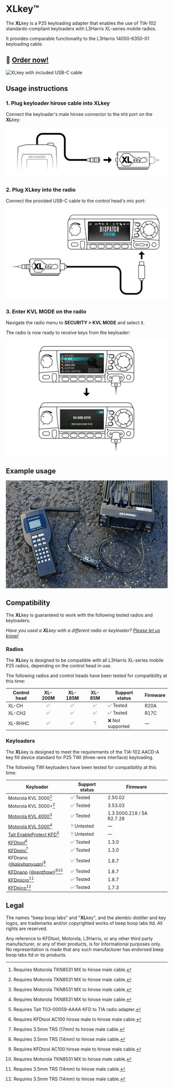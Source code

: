 **XL**key™
============

The **XL**key is a P25 keyloading adapter that enables the use of TIA-102 standards-compliant keyloaders with L3Harris XL-series mobile radios.

It provides comparable functionality to the L3Harris 14050-6350-01 keyloading cable.

## 🛒 [Order now!](https://shop.beepbooplabs.ltd/products/xlkey%E2%84%A2)

![**XL**key with included USB-C cable](images/xlkey.jpg)

## Usage instructions

### 1. Plug keyloader hirose cable into **XL**key

Connect the keyloader's male hirose connector to the `KFD` port on the **XL**key:

![Step 1 diagram](<images/instructions/1.png>)

### 2. Plug **XL**key into the radio

Connect the provided USB-C cable to the control head's mic port:

![Step 2 diagram](<images/instructions/2.png>)

### 3. Enter **KVL MODE** on the radio

Navigate the radio menu to **SECURITY > KVL MODE** and select it.

The radio is now ready to receive keys from the keyloader:

![Step 3 diagram](<images/instructions/3.png>)

## Example usage

![**XL**key connecting a KVL 3000+ and XL-series CH](images/kvl3000plus.jpg)

## Compatibility

The **XL**key is guaranteed to work with the following tested radios and keyloaders.

*Have you used a **XL**key with a different radio or keyloader? [Please let us know!](mailto:info@beepbooplabs.ltd)*

### Radios

The **XL**key is designed to be compatible with all L3Harris XL-series mobile P25 radios, depending on the control head in use.

The following radios and control heads have been tested for compatibility at this time:

| Control head | XL-200M | XL-185M | XL-85M | Support status    | Firmware |
|--------------|:-------:|:-------:|:------:|-------------------|----------|
| XL-CH        | ✅      | ✅     | ✅     | ✅ Tested        | R20A     |
| XL-CH2       | ✅      | ✅     | ✅     | ✅ Tested        | R17C     |
| XL-RHHC      | ✅      | ✅     | ❔      | ❌ Not supported | —        |

### Keyloaders

The **XL**key is designed to meet the requirements of the TIA-102.AACD-A key fill device standard for P25 TWI (three-wire interface) keyloading.

The following TWI keyloaders have been tested for compatibility at this time:

| Keyloader                                                                                                                           | Support status | Firmware                   |
|-------------------------------------------------------------------------------------------------------------------------------------|----------------|----------------------------|
| Motorola KVL 3000[^mxtohirose]                                                                                                      | ✅ Tested      | 2.50.02                    |
| Motorola KVL 3000+[^mxtohirose]                                                                                                     | ✅ Tested      | 3.53.03                    |
| [Motorola KVL 4000](https://www.motorolasolutions.com/en_us/products/p25-products/security/kvl-4000.html)[^mxtohirose]              | ✅ Tested      | 1.3.5000.218 / SA R2.7.28  |
| [Motorola KVL 5000](https://www.motorolasolutions.com/en_us/products/p25-products/security/kvl-5000.html)[^mxtohirose]              | ❔ Untested    | —                          |
| [Tait EnableProtect KFD](https://www.taitcommunications.com/products/tait-enable-network-management/enableprotect#KFD)[^taittiabox] | ❔ Untested    | —                          |
| [KFDtool](https://store.kfdtool.com/)[^hirosetohirose]                                                                              | ✅ Tested      | 1.3.0                      |
| [KFDmini](https://www.ebay.com/itm/144716303249)[^trs17tohirose]                                                                    | ✅ Tested      | 1.3.0                      |
| KFDnano *([@alexhanyuan](https://github.com/alexhanyuan))*[^trs14tohirose]                                                         | ✅ Tested      | 1.8.7                      |
| [KFDnano](https://www.ebay.com/usr/rentfrowj) *([@rentfrowj](https://github.com/rentfrowj))*[^hirosetohirose][^mxtohirose]         | ✅ Tested      | 1.8.7                      |
| [KFDmicro](https://store.w3axl.com/products/kfdmicro-3d-printed-case-1)[^trs14tohirose]                                             | ✅ Tested      | 1.8.7                      |
| [KFDpico](https://www.ebay.com/itm/297004299797)[^trs14tohirose]                                                                    | ✅ Tested      | 1.7.3                      |

## Legal

The names "beep boop labs" and "**XL**key", and the alembic distiller and key logos, are trademarks and/or copyrighted works of beep boop labs ltd. All rights are reserved.

Any reference to KFDtool, Motorola, L3Harris, or any other third party manufacturer, or any of their products, is for informational purposes only. No representation is made that any such manufacturer has endorsed beep boop labs ltd or its products.


[^hirosetohirose]: Requires KFDtool AC100 hirose male to hirose male cable.
[^mxtohirose]: Requires Motorola TKN8531 MX to hirose male cable.
[^taittiabox]: Requires Tait T03-00059-AAAA KFD to TIA radio adapter.
[^trs14tohirose]: Requires 3.5mm TRS (14mm) to hirose male cable.
[^trs17tohirose]: Requires 3.5mm TRS (17mm) to hirose male cable.
